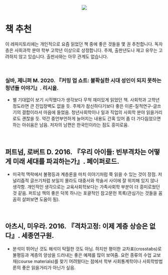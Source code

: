 <p align="center">
  <img src="https://github.com/hxk271/IntMedStats/blob/main/sb1.jpg">
</p>

# 책 추천

이 레파지토리에는 개인적으로 요즘 읽었던 책 중에 좋은 것들을 몇 권 추천합니다. 독자층은 사회과학 분야 학부 고학년 이상으로 상정합니다. 주제, 출판년도나 재고 유무는 고려하지 않고 있습니다. 출판사와는 아무 관계도 없습니다.


<br/>

### 실바,  제니퍼 M. 2020. 『커밍 업 쇼트: 불확실한 시대 성인이 되지 못하는 청년들 이야기』. 리시올.

- 별 기대없이 보기 시작했다가 생각보다 무척 재미있게 읽었던 책. 사회학과 고학년 정도라면 큰 진입장벽도 없을 듯. 주제가 참신하다기보다 좋은 이론-질적연구-글쓰기의 결합이라서 마음에 들었음. 청년사회학이나 일과 직업의 사회학 분야 읽을거리로도 괜찮을 듯. 약간 중언부언하게 늘어지는 내용도 간혹 있어 좀 더 가다듬었으면 하는 아쉬움은 남음. 저자의 남편은 한국인이라는 점도 흥미로움.


<br/>

## 퍼트넘, 로버트 D. 2016. 『우리 아이들: 빈부격차는 어떻게 미래 세대를 파괴하는가』. 페이퍼로드.

- 미국적 맥락에서 불평등과 계층론을 마치 이야기처럼 쭉 읽을 수 있는 것이 장점. 저널리즘적 글쓰기처럼 보일지 몰라도 대중서와 학술서 사이에 잘 위치해 있지 않나 생각함. 개인적인 생각으로는 교육사회학보다는 가족사회학 부분이 더 흥미로웠던 것 같음. 퍼트넘 책의 좋은 덕목 하나는 포괄적인 참고문헌 목록(관심가는 것들을 꼼꼼히 살펴보면 도움이 됨).


<br/>

## 아츠시, 미우라. 2016. 『격차고정: 이제 계층 상승은 없다』. 세종연구원.

- 분석이 뛰어난 것도 해석이 탁월한 것도 아님. 하지만 평이한 교차표(crosstabs)로 불평등과 계층의 양상을 드러내는 좋은 예제를 많이 보여줌. 요런 종류의 수업 교보재(course materials)를 찾기 어려웠다는 점에서 학부 사회통계학이나 사회학방법론의 좋은 읽을거리가 아닌가 싶음.



